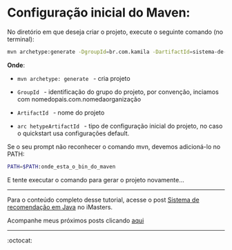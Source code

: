# Configuração inicial do Maven:

No diretório em que deseja criar o projeto, execute o seguinte comando (no terminal):

```bash
mvn archetype:generate -DgroupId=br.com.kamila -DartifactId=sistema-de-recomendacao-java-mahout -DarchetypeArtifactId=maven-archetype-quickstart -DinteractiveMode=false
```

**Onde**:

- ```mvn archetype: generate ``` - cria projeto

- ```GroupId ``` - identificação do grupo do projeto, por convenção, inciamos com nomedopais.com.nomedaorganização

- ```ArtifactId ``` - nome do projeto

- ```arc hetypeArtifactId ``` - tipo de configuração inicial do projeto, no caso o quickstart usa configurações default.


Se o seu prompt não reconhecer o comando mvn, devemos adicioná-lo no PATH:

```bash
PATH=$PATH:onde_esta_o_bin_do_maven
```

E tente executar o comando para gerar o projeto novamente...

----

Para o conteúdo completo desse tutorial, acesse o post [Sistema de recomendação em Java](https://imasters.com.br/back-end/sistema-de-recomendacao-em-java) no iMasters.

Acompanhe meus próximos posts clicando [aqui](https://imasters.com.br/perfil/kamiladefatimasantos)

---

:octocat:
